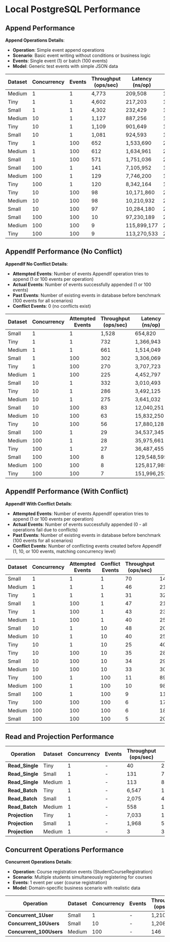 # Local PostgreSQL Performance

## Append Performance

**Append Operations Details**:
- **Operation**: Simple event append operations
- **Scenario**: Basic event writing without conditions or business logic
- **Events**: Single event (1) or batch (100 events)
- **Model**: Generic test events with simple JSON data

| Dataset | Concurrency | Events | Throughput (ops/sec) | Latency (ns/op) | Memory (B/op) | Allocations |
|---------|-------------|--------|---------------------|-----------------|---------------|-------------|
| Medium | 1 | 1 | 4,773 | 209,508 | 1,875 | 55 |
| Tiny | 1 | 1 | 4,602 | 217,203 | 1,877 | 56 |
| Small | 1 | 1 | 4,302 | 232,429 | 1,883 | 56 |
| Medium | 10 | 1 | 1,127 | 887,256 | 17,532 | 523 |
| Tiny | 10 | 1 | 1,109 | 901,649 | 17,542 | 523 |
| Small | 10 | 1 | 1,081 | 924,593 | 17,547 | 523 |
| Tiny | 1 | 100 | 652 | 1,533,690 | 210,790 | 2,053 |
| Medium | 1 | 100 | 612 | 1,634,961 | 211,381 | 2,053 |
| Small | 1 | 100 | 571 | 1,751,036 | 210,784 | 2,053 |
| Small | 100 | 1 | 141 | 7,105,952 | 182,904 | 5,282 |
| Medium | 100 | 1 | 129 | 7,746,200 | 182,588 | 5,275 |
| Tiny | 100 | 1 | 120 | 8,342,164 | 182,815 | 5,283 |
| Tiny | 10 | 100 | 98 | 10,171,860 | 2,096,951 | 20,506 |
| Medium | 10 | 100 | 98 | 10,210,932 | 2,094,443 | 20,489 |
| Small | 10 | 100 | 97 | 10,284,180 | 2,095,247 | 20,494 |
| Small | 100 | 100 | 10 | 97,230,189 | 20,961,682 | 205,133 |
| Medium | 100 | 100 | 9 | 115,899,177 | 20,955,109 | 205,076 |
| Tiny | 100 | 100 | 9 | 113,270,533 | 20,965,455 | 205,151 |

## AppendIf Performance (No Conflict)

**AppendIf No Conflict Details**:
- **Attempted Events**: Number of events AppendIf operation tries to append (1 or 100 events per operation)
- **Actual Events**: Number of events successfully appended (1 or 100 events)
- **Past Events**: Number of existing events in database before benchmark (100 events for all scenarios)
- **Conflict Events**: 0 (no conflicts exist)

| Dataset | Concurrency | Attempted Events | Throughput (ops/sec) | Latency (ns/op) | Memory (B/op) | Allocations |
|---------|-------------|------------------|---------------------|-----------------|---------------|-------------|
| Small | 1 | 1 | 1,528 | 654,820 | 4,465 | 96 |
| Tiny | 1 | 1 | 732 | 1,366,943 | 4,461 | 95 |
| Medium | 1 | 1 | 661 | 1,514,049 | 4,461 | 95 |
| Small | 1 | 100 | 302 | 3,306,069 | 213,952 | 2,093 |
| Tiny | 1 | 100 | 270 | 3,707,723 | 214,381 | 2,095 |
| Medium | 1 | 100 | 225 | 4,452,797 | 213,795 | 2,092 |
| Small | 10 | 1 | 332 | 3,010,493 | 43,401 | 922 |
| Tiny | 10 | 1 | 286 | 3,492,125 | 43,401 | 921 |
| Medium | 10 | 1 | 275 | 3,641,032 | 43,363 | 921 |
| Small | 10 | 100 | 83 | 12,040,251 | 2,136,629 | 20,903 |
| Medium | 10 | 100 | 63 | 15,832,250 | 2,135,136 | 20,892 |
| Tiny | 10 | 100 | 56 | 17,880,128 | 2,139,685 | 20,929 |
| Small | 100 | 1 | 29 | 34,537,345 | 441,049 | 9,265 |
| Medium | 100 | 1 | 28 | 35,975,661 | 440,653 | 9,262 |
| Tiny | 100 | 1 | 27 | 36,487,455 | 441,985 | 9,272 |
| Small | 100 | 100 | 8 | 129,548,595 | 21,355,971 | 209,084 |
| Medium | 100 | 100 | 8 | 125,817,985 | 21,365,328 | 209,045 |
| Tiny | 100 | 100 | 7 | 151,996,252 | 21,379,785 | 209,199 |

## AppendIf Performance (With Conflict)

**AppendIf With Conflict Details**:
- **Attempted Events**: Number of events AppendIf operation tries to append (1 or 100 events per operation)
- **Actual Events**: Number of events successfully appended (0 - all operations fail due to conflicts)
- **Past Events**: Number of existing events in database before benchmark (100 events for all scenarios)
- **Conflict Events**: Number of conflicting events created before AppendIf (1, 10, or 100 events, matching concurrency level)

| Dataset | Concurrency | Attempted Events | Conflict Events | Throughput (ops/sec) | Latency (ns/op) | Memory (B/op) | Allocations |
|---------|-------------|------------------|-----------------|---------------------|-----------------|---------------|-------------|
| Small | 1 | 1 | 1 | 70 | 14,371,495 | 5,859 | 144 |
| Medium | 1 | 1 | 1 | 46 | 21,828,132 | 5,897 | 144 |
| Tiny | 1 | 1 | 1 | 31 | 32,313,921 | 5,910 | 144 |
| Small | 1 | 100 | 1 | 47 | 21,387,674 | 214,731 | 2,140 |
| Tiny | 1 | 100 | 1 | 43 | 23,255,195 | 215,322 | 2,144 |
| Medium | 1 | 100 | 1 | 40 | 25,062,065 | 214,684 | 2,140 |
| Small | 10 | 1 | 10 | 48 | 20,857,225 | 57,246 | 1,405 |
| Medium | 10 | 1 | 10 | 40 | 25,004,187 | 57,238 | 1,405 |
| Tiny | 10 | 1 | 10 | 25 | 40,366,956 | 57,282 | 1,406 |
| Tiny | 10 | 100 | 10 | 35 | 28,186,945 | 2,149,590 | 21,401 |
| Small | 10 | 100 | 10 | 34 | 29,396,364 | 2,146,454 | 21,380 |
| Medium | 10 | 100 | 10 | 33 | 30,285,182 | 2,145,157 | 21,372 |
| Tiny | 100 | 1 | 100 | 11 | 89,878,760 | 584,294 | 14,188 |
| Medium | 100 | 1 | 100 | 10 | 98,250,736 | 581,578 | 14,169 |
| Small | 100 | 1 | 100 | 9 | 112,494,108 | 581,648 | 14,172 |
| Tiny | 100 | 100 | 100 | 6 | 179,032,479 | 21,493,694 | 213,955 |
| Medium | 100 | 100 | 100 | 6 | 180,638,478 | 21,478,281 | 213,861 |
| Small | 100 | 100 | 100 | 5 | 205,235,701 | 21,475,130 | 213,853 |

## Read and Projection Performance

| Operation | Dataset | Concurrency | Events | Throughput (ops/sec) | Latency (ns/op) | Memory (B/op) | Allocations |
|-----------|---------|-------------|--------|---------------------|-----------------|---------------|-------------|
| **Read_Single** | Tiny | 1 | - | 40 | 25,170,720 | 2,546,894 | 288,487 |
| **Read_Single** | Small | 1 | - | 131 | 7,649,236 | 1,024,685 | 131,363 |
| **Read_Single** | Medium | 1 | - | 113 | 8,850,949 | 1,024,343 | 131,363 |
| **Read_Batch** | Tiny | 1 | - | 6,547 | 152,791 | 989 | 21 |
| **Read_Batch** | Small | 1 | - | 2,075 | 481,945 | 988 | 21 |
| **Read_Batch** | Medium | 1 | - | 558 | 1,791,792 | 989 | 21 |
| **Projection** | Tiny | 1 | - | 7,033 | 142,197 | 2,037 | 37 |
| **Projection** | Small | 1 | - | 1,968 | 507,989 | 2,036 | 37 |
| **Projection** | Medium | 1 | - | 3 | 369,278,396 | 2,212 | 37 |

## Concurrent Operations Performance

**Concurrent Operations Details**:
- **Operation**: Course registration events (StudentCourseRegistration)
- **Scenario**: Multiple students simultaneously registering for courses
- **Events**: 1 event per user (course registration)
- **Model**: Domain-specific business scenario with realistic data

| Operation | Dataset | Concurrency | Events | Throughput (ops/sec) | Latency (ns/op) | Memory (B/op) | Allocations |
|-----------|---------|-------------|--------|---------------------|-----------------|---------------|-------------|
| **Concurrent_1User** | Small | 1 | - | 1,210 | 225,217 | 2,537 | 51 |
| **Concurrent_10Users** | Small | 10 | - | 1,208 | 807,331 | 26,033 | 530 |
| **Concurrent_100Users** | Medium | 100 | - | 146 | 6,854,788 | 269,465 | 5,543 |
